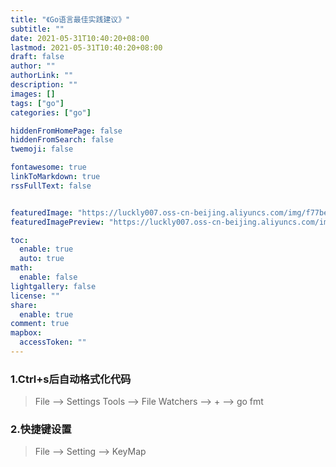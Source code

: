 ```yaml
---
title: "《Go语言最佳实践建议》"
subtitle: ""
date: 2021-05-31T10:40:20+08:00
lastmod: 2021-05-31T10:40:20+08:00
draft: false
author: ""
authorLink: ""
description: ""
images: []
tags: ["go"]
categories: ["go"]

hiddenFromHomePage: false
hiddenFromSearch: false
twemoji: false

fontawesome: true
linkToMarkdown: true
rssFullText: false


featuredImage: "https://luckly007.oss-cn-beijing.aliyuncs.com/img/f77be1f477e980732d57475d3ddb69d.png"
featuredImagePreview: "https://luckly007.oss-cn-beijing.aliyuncs.com/img/f77be1f477e980732d57475d3ddb69d.png"

toc:
  enable: true
  auto: true
math:
  enable: false
lightgallery: false
license: ""
share:
  enable: true
comment: true
mapbox:
  accessToken: ""
---
```

### 1.Ctrl+s后自动格式化代码
> File --> Settings Tools --> File Watchers  --> +  --> go fmt

### 2.快捷键设置
> File --> Setting  --> KeyMap